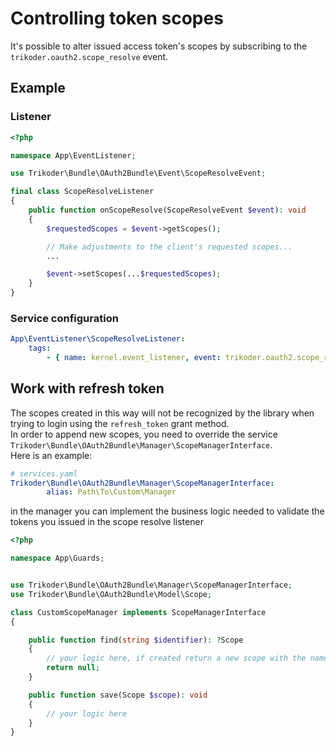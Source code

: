 # Controlling token scopes

It's possible to alter issued access token's scopes by subscribing to the `trikoder.oauth2.scope_resolve` event.

## Example

### Listener
```php
<?php

namespace App\EventListener;

use Trikoder\Bundle\OAuth2Bundle\Event\ScopeResolveEvent;

final class ScopeResolveListener
{
    public function onScopeResolve(ScopeResolveEvent $event): void
    {
        $requestedScopes = $event->getScopes();

        // Make adjustments to the client's requested scopes...
        ...

        $event->setScopes(...$requestedScopes);
    }
}
```

### Service configuration

```yaml
App\EventListener\ScopeResolveListener:
    tags:
        - { name: kernel.event_listener, event: trikoder.oauth2.scope_resolve, method: onScopeResolve }
```

## Work with refresh token
The scopes created in this way will not be recognized by the library when trying to login using the `refresh_token` grant method.  
In order to append new scopes, you need to override the service `Trikoder\Bundle\OAuth2Bundle\Manager\ScopeManagerInterface`.  
Here is an example:
```yaml
# services.yaml
Trikoder\Bundle\OAuth2Bundle\Manager\ScopeManagerInterface:
        alias: Path\To\Custom\Manager
```
in the manager you can implement the business logic needed to validate the tokens you issued in the scope resolve listener
```php
<?php

namespace App\Guards;


use Trikoder\Bundle\OAuth2Bundle\Manager\ScopeManagerInterface;
use Trikoder\Bundle\OAuth2Bundle\Model\Scope;

class CustomScopeManager implements ScopeManagerInterface
{

    public function find(string $identifier): ?Scope
    {
        // your logic here, if created return a new scope with the name
        return null;
    }

    public function save(Scope $scope): void
    {
        // your logic here
    }
}
```
